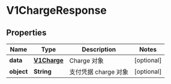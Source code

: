 
# V1ChargeResponse

## Properties
Name | Type | Description | Notes
------------ | ------------- | ------------- | -------------
**data** | [**V1Charge**](V1Charge.md) | Charge 对象 |  [optional]
**object** | **String** | 支付凭据 charge 对象 |  [optional]



